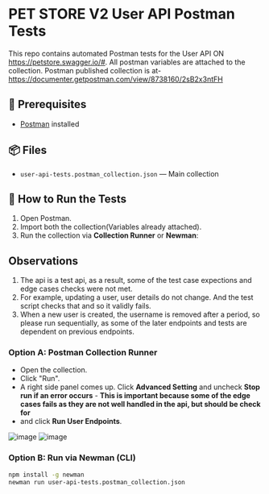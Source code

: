 # PET STORE V2 User API Postman Tests

This repo contains automated Postman tests for the User API ON https://petstore.swagger.io/#. All postman variables are attached to the collection. Postman published collection is at- https://documenter.getpostman.com/view/8738160/2sB2x3ntFH 

## 🔧 Prerequisites

- [Postman](https://www.postman.com/downloads/) installed

## 📦 Files

- `user-api-tests.postman_collection.json` — Main collection

## 🚀 How to Run the Tests

1. Open Postman.
2. Import both the collection(Variables already attached).
3. Run the collection via **Collection Runner** or **Newman**:

   
## Observations

1. The api is a test api, as a result, some of the test case expections and edge cases checks were not met. 
2. For example, updating a user, user details do not change. And the test script checks that and so it validly fails.
3. When a new user is created, the username is removed after a period, so please run sequentially, as some of the later endpoints and tests are dependent on previous endpoints.

### Option A: Postman Collection Runner

- Open the collection.
- Click "Run".
- A right side panel comes up. Click **Advanced Setting** and uncheck **Stop run if an error occurs** - **This is important because some of the edge cases fails as they are not well handled in the api, but should be check for** 
- and click **Run User Endpoints**.

![image](https://github.com/user-attachments/assets/e1937c9e-47cb-4cfe-8d65-b7c79a1fc77a)
![image](https://github.com/user-attachments/assets/5051ee50-fa70-4e1d-ac88-e0f334fdf448)

### Option B: Run via Newman (CLI)

```bash
npm install -g newman
newman run user-api-tests.postman_collection.json

